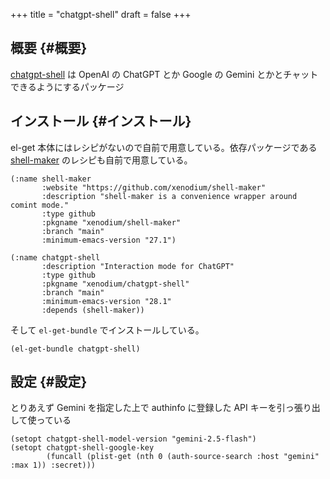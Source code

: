 +++
title = "chatgpt-shell"
draft = false
+++

## 概要 {#概要}

[chatgpt-shell](https://github.com/xenodium/chatgpt-shell) は OpenAI の ChatGPT とか Google の Gemini とかとチャットできるようにするパッケージ


## インストール {#インストール}

el-get 本体にはレシピがないので自前で用意している。依存パッケージである [shell-maker](https://github.com/xenodium/shell-maker) のレシピも自前で用意している。

```emacs-lisp
(:name shell-maker
       :website "https://github.com/xenodium/shell-maker"
       :description "shell-maker is a convenience wrapper around comint mode."
       :type github
       :pkgname "xenodium/shell-maker"
       :branch "main"
       :minimum-emacs-version "27.1")
```

```emacs-lisp
(:name chatgpt-shell
       :description "Interaction mode for ChatGPT"
       :type github
       :pkgname "xenodium/chatgpt-shell"
       :branch "main"
       :minimum-emacs-version "28.1"
       :depends (shell-maker))
```

そして `el-get-bundle` でインストールしている。

```emacs-lisp
(el-get-bundle chatgpt-shell)
```


## 設定 {#設定}

とりあえず Gemini を指定した上で
authinfo に登録した API キーを引っ張り出して使っている

```emacs-lisp
(setopt chatgpt-shell-model-version "gemini-2.5-flash")
(setopt chatgpt-shell-google-key
        (funcall (plist-get (nth 0 (auth-source-search :host "gemini" :max 1)) :secret)))
```
